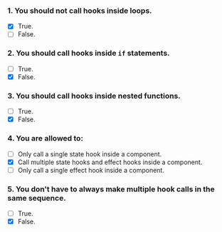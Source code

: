### 1. You should not call hooks inside loops.

- [x] True.
- [ ] False.

### 2. You should call hooks inside `if` statements.

- [ ] True.
- [x] False.

### 3. You should call hooks inside nested functions.

- [ ] True.
- [x] False.

### 4. You are allowed to:

- [ ] Only call a single state hook inside a component.
- [x] Call multiple state hooks and effect hooks inside a component.
- [ ] Only call a single effect hook inside a component.

### 5. You don't have to always make multiple hook calls in the same sequence.

- [ ] True.
- [x] False.

